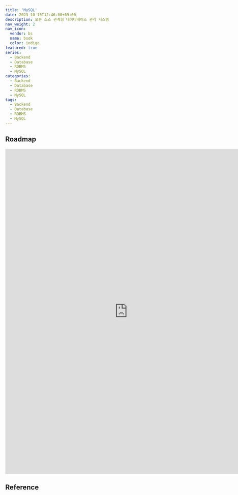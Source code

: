 ```yaml
---
title: 'MySQL'
date: 2023-10-15T12:46:00+09:00
description: 오픈 소스 관계형 데이터베이스 관리 시스템
nav_weight: 2
nav_icon:
  vendor: bs
  name: book
  color: indigo
featured: true
series:
  - Backend
  - Database
  - RDBMS
  - MySQL
categories:
  - Backend
  - Database
  - RDBMS
  - MySQL
tags:
  - Backend
  - Database
  - RDBMS
  - MySQL
---
```


## Roadmap

<p align="center">
<iframe width="768" height="1024" src="https://roadmap.sh/sql?s=652b754df43a58c923ce9d26" frameborder="0" allow="accelerometer; autoplay; encrypted-media; gyroscope; picture-in-picture" allowfullscreen></iframe>
</p>

## Reference
